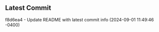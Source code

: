 
## Latest Commit
f8d6ea4 - Update README with latest commit info (2024-09-01 11:49:46 -0400) <Yunxi-Zhou>
